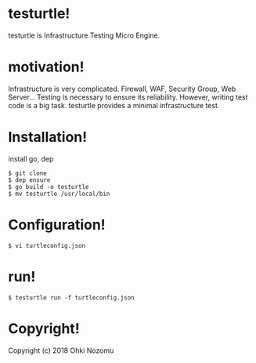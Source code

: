 # testurtle!

testurtle is Infrastructure Testing Micro Engine.

# motivation!

Infrastructure is very complicated.
Firewall, WAF, Security Group, Web Server...
Testing is necessary to ensure its reliability.
However, writing test code is a big task.
testurtle provides a minimal infrastructure test.

# Installation!

install go, dep

```
$ git clone
$ dep ensure
$ go build -o testurtle
$ mv testurtle /usr/local/bin
```

# Configuration!

```
$ vi turtleconfig.json
```

# run!

```
$ testurtle run -f turtleconfig.json
```

# Copyright!
Copyright (c) 2018 Ohki Nozomu
